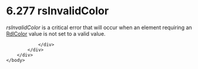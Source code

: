 <html dir="LTR" xmlns:mshelp="http://msdn.microsoft.com/mshelp" xmlns:ddue="http://ddue.schemas.microsoft.com/authoring/2003/5" xmlns:xlink="http://www.w3.org/1999/xlink" xmlns:tool="http://www.microsoft.com/tooltip">
    <head>
        <meta http-equiv="Content-Type" content="text/html; CHARSET=utf-8"></meta>
        <meta name="save" content="history"></meta>
        <title>6.277 rsInvalidColor</title>
        <xml>
            <mshelp:toctitle title="6.277 rsInvalidColor"></mshelp:toctitle>
            <mshelp:rltitle title="[MS-RDL]: rsInvalidColor"></mshelp:rltitle>
            <mshelp:keyword index="A" term="e9c7b047-d6eb-49a1-ae50-1c370a5498a8"></mshelp:keyword>
            <mshelp:attr name="DCSext.ContentType" value="open specification"></mshelp:attr>
            <mshelp:attr name="AssetID" value="e9c7b047-d6eb-49a1-ae50-1c370a5498a8"></mshelp:attr>
            <mshelp:attr name="TopicType" value="kbRef"></mshelp:attr>
            <mshelp:attr name="DCSext.Title" value="[MS-RDL]: rsInvalidColor" />
        </xml>
    </head>
    <body>
        <div id="header">
            <h1 class="heading">6.277 rsInvalidColor</h1>
        </div>
        <div id="mainSection">
            <div id="mainBody">
                <div id="allHistory" class="saveHistory"></div>
                <div id="sectionSection0" class="section" name="collapseableSection">
                    

<p><i>rsInvalidColor</i> is a critical error that will occur
when an element requiring an <a href="b302c6a5-6023-42b1-95ed-bafcdc4b5714.md">RdlColor</a>
value is not set to a valid value.</p>


                </div>
            </div>
        </div>
    </body>
</html>